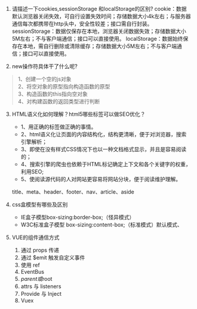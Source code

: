 

1. 请描述一下cookies,sessionStorage 和localStorage的区别?
	cookie：数据默认浏览器关闭失效，可自行设置失效时间；存储数据大小4k左右；与服务器通信每次都携带在http头中，安全性较差；接口需自行封装。
	sessionStorage：数据仅保存在本地，浏览器关闭数据失效；存储数据大小5M左右；不与客户端通信；接口可以直接使用。
	localStorage：数据始终保存在本地，需自行删除或清除缓存；存储数据大小5M左右；不与客户端通信；接口可以直接使用。


 2. new操作符具体干了什么呢?

> 1、创建一个空的js对象  
> 2、将空对象的原型指向构造函数的原型  
> 3、构造函数的this指向空对象  
> 4、对构建函数的返回类型进行判断


3. HTML语义化如何理解？html5哪些标签可以做SEO优化？
	- 1、用正确的标签做正确的事情。
	- 2、html语义化让页面的内容结构化，结构更清晰，便于对浏览器，搜索引擎解析；
	- 3、即使在没有样式CSS情况下也以一种文档格式显示，并且是容易阅读的；
	- 4、搜索引擎的爬虫也依赖于HTML标记确定上下文和各个关键字的权重，利用SEO;
	- 5、使阅读源代码的人对网站更容易将网站分块，便于阅读维护理解。

	title、meta、header、footer、nav、article、aside

4. css盒模型有哪些及区别

	- IE盒子模型box-sizing:border-box;（怪异模式）
	- W3C标准盒子模型 box-sizing:content-box;（标准模式）默认模式、

5. VUE的组件通信方式
	1. 通过 props 传递
	2. 通过 $emit 触发自定义事件
	3. 使用 ref
	4. EventBus
	5. $parent 或$root
	6. attrs 与 listeners
	7. Provide 与 Inject
	8. Vuex